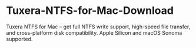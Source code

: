 # Tuxera-NTFS-for-Mac-Download
Tuxera NTFS for Mac – get full NTFS write support, high-speed file transfer, and cross-platform disk compatibility. Apple Silicon and macOS Sonoma supported.
